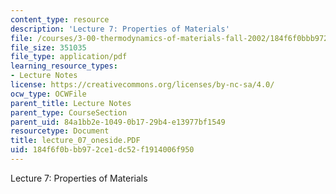```yaml
---
content_type: resource
description: 'Lecture 7: Properties of Materials'
file: /courses/3-00-thermodynamics-of-materials-fall-2002/184f6f0bbb972ce1dc52f1914006f950_lecture_07_oneside.PDF
file_size: 351035
file_type: application/pdf
learning_resource_types:
- Lecture Notes
license: https://creativecommons.org/licenses/by-nc-sa/4.0/
ocw_type: OCWFile
parent_title: Lecture Notes
parent_type: CourseSection
parent_uid: 84a1bb2e-1049-0b17-29b4-e13977bf1549
resourcetype: Document
title: lecture_07_oneside.PDF
uid: 184f6f0b-bb97-2ce1-dc52-f1914006f950
---
```

Lecture 7: Properties of Materials